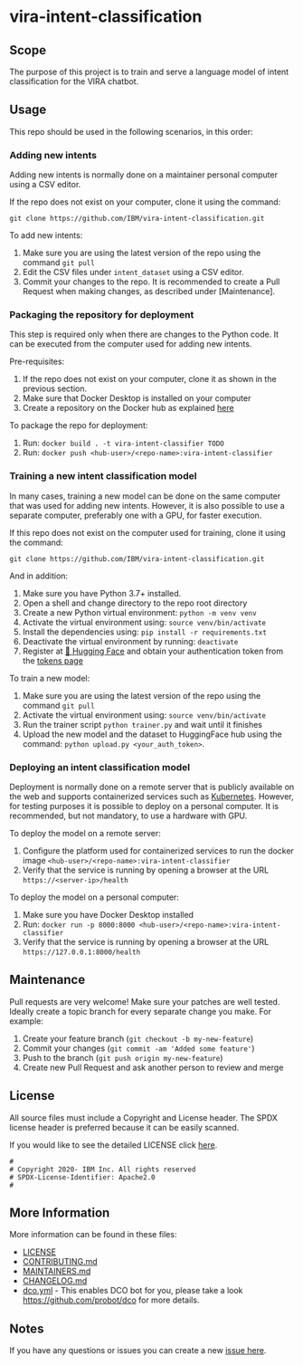 <!-- This should be the location of the title of the repository, normally the short name -->
# vira-intent-classification

<!-- Build Status, is a great thing to have at the top of your repository, it shows that you take your CI/CD as first class citizens -->
<!-- [![Build Status](https://travis-ci.org/jjasghar/ibm-cloud-cli.svg?branch=master)](https://travis-ci.org/jjasghar/ibm-cloud-cli) -->

## Scope
The purpose of this project is to train and serve a language model of intent classification for the VIRA chatbot.  

## Usage
This repo should be used in the following scenarios, in this order:

### Adding new intents
Adding new intents is normally done on a maintainer personal computer using a CSV editor.

If the repo does not exist on your computer, clone it using the command:
```shell
git clone https://github.com/IBM/vira-intent-classification.git
```

To add new intents:
1. Make sure you are using the latest version of the repo using the command `git pull`
2. Edit the CSV files under `intent_dataset` using a CSV editor.
3. Commit your changes to the repo. It is recommended to create a Pull Request when making changes, as described under [Maintenance].


### Packaging the repository for deployment
This step is required only when there are changes to the Python code. It can be executed from the computer used for adding new intents.

Pre-requisites: 
1. If the repo does not exist on your computer, clone it as shown in the previous section.
2. Make sure that Docker Desktop is installed on your computer
3. Create a repository on the Docker hub as explained [here](https://docs.docker.com/docker-hub/repos/)

To package the repo for deployment: 
1. Run: `docker build . -t vira-intent-classifier TODO`
2. Run: `docker push <hub-user>/<repo-name>:vira-intent-classifier`


### Training a new intent classification model
In many cases, training a new model can be done on the same computer that was used for adding new intents. However, it is also possible to use a separate computer, preferably one with a GPU, for faster execution.

If this repo does not exist on the computer used for training, clone it using the command:
```shell
git clone https://github.com/IBM/vira-intent-classification.git
```
And in addition:
1. Make sure you have Python 3.7+ installed.
2. Open a shell and change directory to the repo root directory
3. Create a new Python virtual environment: `python -m venv venv`
4. Activate the virtual environment using: `source venv/bin/activate`
5. Install the dependencies using: `pip install -r requirements.txt`
6. Deactivate the virtual environment by running: `deactivate`
7. Register at [🤗 Hugging Face](https://huggingface.co) and obtain your authentication token from the [tokens page](https://huggingface.co/settings/tokens)

To train a new model:
1. Make sure you are using the latest version of the repo using the command `git pull`
2. Activate the virtual environment using: `source venv/bin/activate` 
3. Run the trainer script `python trainer.py` and wait until it finishes
4. Upload the new model and the dataset to HuggingFace hub using the command: `python upload.py <your_auth_token>`.  


### Deploying an intent classification model
Deployment is normally done on a remote server that is publicly available on the web and supports containerized services such as [Kubernetes](https://kubernetes.io/docs/concepts/overview/). 
However, for testing purposes it is possible to deploy on a personal computer.
It is recommended, but not mandatory, to use a hardware with GPU. 

To deploy the model on a remote server:
1. Configure the platform used for containerized services to run the docker image `<hub-user>/<repo-name>:vira-intent-classifier`
2. Verify that the service is running by opening a browser at the URL `https://<server-ip>/health` 

To deploy the model on a personal computer:
1. Make sure you have Docker Desktop installed
2. Run: `docker run -p 8000:8000 <hub-user>/<repo-name>:vira-intent-classifier`
3. Verify that the service is running by opening a browser at the URL `https://127.0.0.1:8000/health`


## Maintenance
Pull requests are very welcome! Make sure your patches are well tested.
Ideally create a topic branch for every separate change you make. For
example:

1. Create your feature branch (`git checkout -b my-new-feature`)
2. Commit your changes (`git commit -am 'Added some feature'`)
3. Push to the branch (`git push origin my-new-feature`)
4. Create new Pull Request and ask another person to review and merge

## License

All source files must include a Copyright and License header. The SPDX license header is 
preferred because it can be easily scanned.

If you would like to see the detailed LICENSE click [here](LICENSE).

```text
#
# Copyright 2020- IBM Inc. All rights reserved
# SPDX-License-Identifier: Apache2.0
#
```

## More Information

More information can be found in these files:
* [LICENSE](LICENSE)
* [CONTRIBUTING.md](CONTRIBUTING.md)
* [MAINTAINERS.md](MAINTAINERS.md)
* [CHANGELOG.md](CHANGELOG.md)
* [dco.yml](.github/dco.yml) - This enables DCO bot for you, please take a look https://github.com/probot/dco for more details.

## Notes
If you have any questions or issues you can create a new [issue here][issues].

[issues]: https://github.com/IBM/repo-template/issues/new
